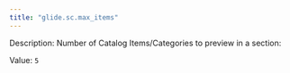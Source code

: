 ```yaml
---
title: "glide.sc.max_items"
---
```


Description: Number of Catalog Items/Categories to preview in a section:

Value: `5`